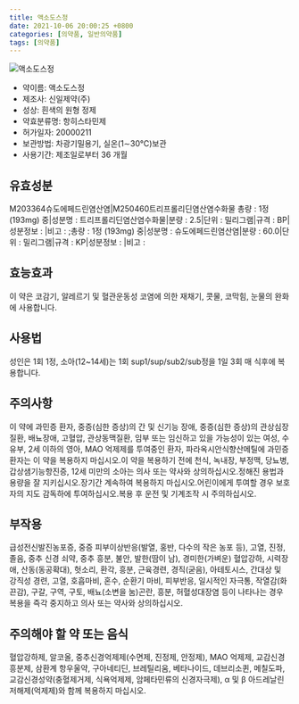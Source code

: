 ```yaml
---
title: 액소도스정
date: 2021-10-06 20:00:25 +0800
categories: [의약품, 일반의약품]
tags: [의약품]
---
```

![액소도스정](https://nedrug.mfds.go.kr/pbp/cmn/itemImageDownload/150903246627300082)

- 약이름: 액소도스정
- 제조사: 신일제약(주)
- 성상: 흰색의 원형 정제
- 약효분류명: 항히스타민제
- 허가일자: 20000211
- 보관방법: 차광기밀용기, 실온(1∼30℃)보관
- 사용기간: 제조일로부터 36 개월
## 유효성분
M203364슈도에페드린염산염|M250460트리프롤리딘염산염수화물
총량 : 1정 (193mg) 중|성분명 : 트리프롤리딘염산염수화물|분량 : 2.5|단위 : 밀리그램|규격 : BP|성분정보 : |비고 : ;총량 : 1정 (193mg) 중|성분명 : 슈도에페드린염산염|분량 : 60.0|단위 : 밀리그램|규격 : KP|성분정보 : |비고 :
## 효능효과
이 약은 코감기, 알레르기 및 혈관운동성 코염에 의한 재채기, 콧물, 코막힘, 눈물의 완화에 사용합니다.
## 사용법
성인은 1회 1정, 소아(12~14세)는 1회 sup1/sup/sub2/sub정을 1일 3회 매 식후에 복용합니다.
## 주의사항
이 약에 과민증 환자, 중증(심한 증상)의 간 및 신기능 장애, 중증(심한 증상)의 관상심장질환, 배뇨장애, 고혈압, 관상동맥질환, 임부 또는 임신하고 있을 가능성이 있는 여성, 수유부, 2세 이하의 영아, MAO 억제제를 투여중인 환자, 파라옥시안식향산메틸에 과민증 환자는 이 약을 복용하지 마십시오.이 약을 복용하기 전에 천식, 녹내장, 부정맥, 당뇨병, 갑상샘기능항진증, 12세 미만의 소아는 의사 또는 약사와 상의하십시오.정해진 용법과 용량을 잘 지키십시오.장기간 계속하여 복용하지 마십시오.어린이에게 투여할 경우 보호자의 지도 감독하에 투여하십시오.복용 후 운전 및 기계조작 시 주의하십시오.
## 부작용
급성전신발진농포증, 중증 피부이상반응(발열, 홍반, 다수의 작은 농포 등), 고열, 진정, 졸음, 중추 신경 쇠약, 중추 흥분, 불안, 발한(땀이 남), 경미한(가벼운) 혈압강하, 시력장애, 산동(동공확대), 헛소리, 환각, 흥분, 근육경련, 경직(굳음), 아테토시스, 간대상 및 강직성 경련, 고열, 호흡마비, 혼수, 순환기 마비, 피부반응, 일시적인 자극통, 작열감(화끈감), 구갈, 구역, 구토, 배뇨(소변을 눔)곤란, 흥분, 허혈성대장염 등이 나타나는 경우 복용을 즉각 중지하고 의사 또는 약사와 상의하십시오.
## 주의해야 할 약 또는 음식
혈압강하제, 알코올, 중추신경억제제(수면제, 진정제, 안정제), MAO 억제제, 교감신경흥분제, 삼환계 항우울약, 구아네티딘, 브레틸리움, 베타나이드, 데브리소퀸, 메칠도파, 교감신경성약(충혈제거제, 식욕억제제, 암페타민류의 신경자극제), α 및 β 아드레날린 저해제(억제제)와 함께 복용하지 마십시오.
